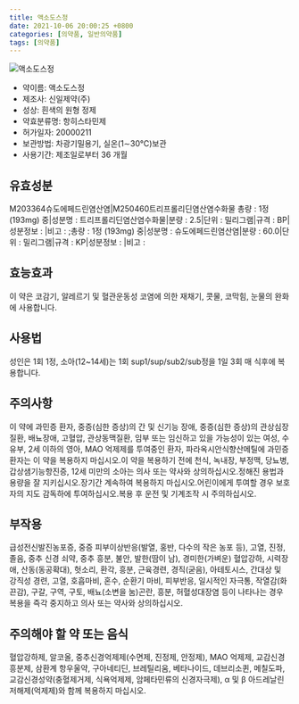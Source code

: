 ```yaml
---
title: 액소도스정
date: 2021-10-06 20:00:25 +0800
categories: [의약품, 일반의약품]
tags: [의약품]
---
```

![액소도스정](https://nedrug.mfds.go.kr/pbp/cmn/itemImageDownload/150903246627300082)

- 약이름: 액소도스정
- 제조사: 신일제약(주)
- 성상: 흰색의 원형 정제
- 약효분류명: 항히스타민제
- 허가일자: 20000211
- 보관방법: 차광기밀용기, 실온(1∼30℃)보관
- 사용기간: 제조일로부터 36 개월
## 유효성분
M203364슈도에페드린염산염|M250460트리프롤리딘염산염수화물
총량 : 1정 (193mg) 중|성분명 : 트리프롤리딘염산염수화물|분량 : 2.5|단위 : 밀리그램|규격 : BP|성분정보 : |비고 : ;총량 : 1정 (193mg) 중|성분명 : 슈도에페드린염산염|분량 : 60.0|단위 : 밀리그램|규격 : KP|성분정보 : |비고 :
## 효능효과
이 약은 코감기, 알레르기 및 혈관운동성 코염에 의한 재채기, 콧물, 코막힘, 눈물의 완화에 사용합니다.
## 사용법
성인은 1회 1정, 소아(12~14세)는 1회 sup1/sup/sub2/sub정을 1일 3회 매 식후에 복용합니다.
## 주의사항
이 약에 과민증 환자, 중증(심한 증상)의 간 및 신기능 장애, 중증(심한 증상)의 관상심장질환, 배뇨장애, 고혈압, 관상동맥질환, 임부 또는 임신하고 있을 가능성이 있는 여성, 수유부, 2세 이하의 영아, MAO 억제제를 투여중인 환자, 파라옥시안식향산메틸에 과민증 환자는 이 약을 복용하지 마십시오.이 약을 복용하기 전에 천식, 녹내장, 부정맥, 당뇨병, 갑상샘기능항진증, 12세 미만의 소아는 의사 또는 약사와 상의하십시오.정해진 용법과 용량을 잘 지키십시오.장기간 계속하여 복용하지 마십시오.어린이에게 투여할 경우 보호자의 지도 감독하에 투여하십시오.복용 후 운전 및 기계조작 시 주의하십시오.
## 부작용
급성전신발진농포증, 중증 피부이상반응(발열, 홍반, 다수의 작은 농포 등), 고열, 진정, 졸음, 중추 신경 쇠약, 중추 흥분, 불안, 발한(땀이 남), 경미한(가벼운) 혈압강하, 시력장애, 산동(동공확대), 헛소리, 환각, 흥분, 근육경련, 경직(굳음), 아테토시스, 간대상 및 강직성 경련, 고열, 호흡마비, 혼수, 순환기 마비, 피부반응, 일시적인 자극통, 작열감(화끈감), 구갈, 구역, 구토, 배뇨(소변을 눔)곤란, 흥분, 허혈성대장염 등이 나타나는 경우 복용을 즉각 중지하고 의사 또는 약사와 상의하십시오.
## 주의해야 할 약 또는 음식
혈압강하제, 알코올, 중추신경억제제(수면제, 진정제, 안정제), MAO 억제제, 교감신경흥분제, 삼환계 항우울약, 구아네티딘, 브레틸리움, 베타나이드, 데브리소퀸, 메칠도파, 교감신경성약(충혈제거제, 식욕억제제, 암페타민류의 신경자극제), α 및 β 아드레날린 저해제(억제제)와 함께 복용하지 마십시오.
